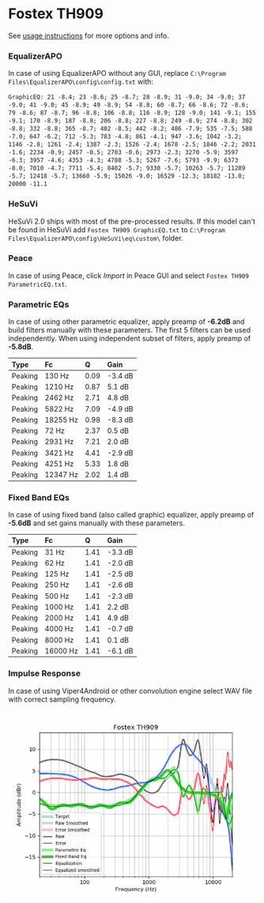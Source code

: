 # Fostex TH909
See [usage instructions](https://github.com/jaakkopasanen/AutoEq#usage) for more options and info.

### EqualizerAPO
In case of using EqualizerAPO without any GUI, replace `C:\Program Files\EqualizerAPO\config\config.txt`
with:
```
GraphicEQ: 21 -8.4; 23 -8.6; 25 -8.7; 28 -8.9; 31 -9.0; 34 -9.0; 37 -9.0; 41 -9.0; 45 -8.9; 49 -8.9; 54 -8.8; 60 -8.7; 66 -8.6; 72 -8.6; 79 -8.6; 87 -8.7; 96 -8.8; 106 -8.8; 116 -8.9; 128 -9.0; 141 -9.1; 155 -9.1; 170 -8.9; 187 -8.8; 206 -8.8; 227 -8.8; 249 -8.9; 274 -8.8; 302 -8.8; 332 -8.8; 365 -8.7; 402 -8.5; 442 -8.2; 486 -7.9; 535 -7.5; 588 -7.0; 647 -6.2; 712 -5.3; 783 -4.8; 861 -4.1; 947 -3.6; 1042 -3.2; 1146 -2.8; 1261 -2.4; 1387 -2.3; 1526 -2.4; 1678 -2.5; 1846 -2.2; 2031 -1.6; 2234 -0.9; 2457 -0.5; 2703 -0.6; 2973 -2.3; 3270 -5.9; 3597 -6.3; 3957 -4.6; 4353 -4.3; 4788 -5.3; 5267 -7.6; 5793 -9.9; 6373 -8.0; 7010 -4.7; 7711 -5.4; 8482 -5.7; 9330 -5.7; 10263 -5.7; 11289 -5.7; 12418 -5.7; 13660 -5.9; 15026 -9.0; 16529 -12.3; 18182 -13.0; 20000 -11.1
```

### HeSuVi
HeSuVi 2.0 ships with most of the pre-processed results. If this model can't be found in HeSuVi add
`Fostex TH909 GraphicEQ.txt` to `C:\Program Files\EqualizerAPO\config\HeSuVi\eq\custom\` folder.

### Peace
In case of using Peace, click *Import* in Peace GUI and select `Fostex TH909 ParametricEQ.txt`.

### Parametric EQs
In case of using other parametric equalizer, apply preamp of **-6.2dB** and build filters manually
with these parameters. The first 5 filters can be used independently.
When using independent subset of filters, apply preamp of **-5.8dB**.

| Type    | Fc       |    Q | Gain    |
|:--------|:---------|:-----|:--------|
| Peaking | 130 Hz   | 0.09 | -3.4 dB |
| Peaking | 1210 Hz  | 0.87 | 5.1 dB  |
| Peaking | 2462 Hz  | 2.71 | 4.8 dB  |
| Peaking | 5822 Hz  | 7.09 | -4.9 dB |
| Peaking | 18255 Hz | 0.98 | -8.3 dB |
| Peaking | 72 Hz    | 2.37 | 0.5 dB  |
| Peaking | 2931 Hz  | 7.21 | 2.0 dB  |
| Peaking | 3421 Hz  | 4.41 | -2.9 dB |
| Peaking | 4251 Hz  | 5.33 | 1.8 dB  |
| Peaking | 12347 Hz | 2.02 | 1.4 dB  |

### Fixed Band EQs
In case of using fixed band (also called graphic) equalizer, apply preamp of **-5.6dB** and set
gains manually with these parameters.

| Type    | Fc       |    Q | Gain    |
|:--------|:---------|:-----|:--------|
| Peaking | 31 Hz    | 1.41 | -3.3 dB |
| Peaking | 62 Hz    | 1.41 | -2.0 dB |
| Peaking | 125 Hz   | 1.41 | -2.5 dB |
| Peaking | 250 Hz   | 1.41 | -2.6 dB |
| Peaking | 500 Hz   | 1.41 | -2.3 dB |
| Peaking | 1000 Hz  | 1.41 | 2.2 dB  |
| Peaking | 2000 Hz  | 1.41 | 4.9 dB  |
| Peaking | 4000 Hz  | 1.41 | -0.7 dB |
| Peaking | 8000 Hz  | 1.41 | 0.1 dB  |
| Peaking | 16000 Hz | 1.41 | -6.1 dB |

### Impulse Response
In case of using Viper4Android or other convolution engine select WAV file with correct sampling frequency.

![](https://raw.githubusercontent.com/jaakkopasanen/AutoEq/master/results/oratory1990/harman_over-ear_2018/Fostex%20TH909/Fostex%20TH909.png)